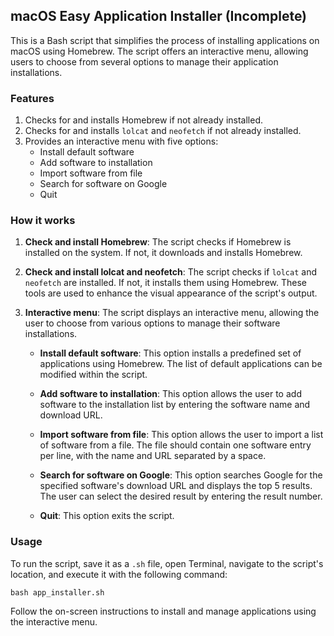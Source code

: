 
## macOS Easy Application Installer (Incomplete)

This is a Bash script that simplifies the process of installing applications on macOS using Homebrew. The script offers an interactive menu, allowing users to choose from several options to manage their application installations.

### Features

1. Checks for and installs Homebrew if not already installed.
2. Checks for and installs `lolcat` and `neofetch` if not already installed.
3. Provides an interactive menu with five options:
   - Install default software
   - Add software to installation
   - Import software from file
   - Search for software on Google
   - Quit

### How it works

1. **Check and install Homebrew**: The script checks if Homebrew is installed on the system. If not, it downloads and installs Homebrew.

2. **Check and install lolcat and neofetch**: The script checks if `lolcat` and `neofetch` are installed. If not, it installs them using Homebrew. These tools are used to enhance the visual appearance of the script's output.

3. **Interactive menu**: The script displays an interactive menu, allowing the user to choose from various options to manage their software installations.

   - **Install default software**: This option installs a predefined set of applications using Homebrew. The list of default applications can be modified within the script.

   - **Add software to installation**: This option allows the user to add software to the installation list by entering the software name and download URL.

   - **Import software from file**: This option allows the user to import a list of software from a file. The file should contain one software entry per line, with the name and URL separated by a space.

   - **Search for software on Google**: This option searches Google for the specified software's download URL and displays the top 5 results. The user can select the desired result by entering the result number.

   - **Quit**: This option exits the script.

### Usage

To run the script, save it as a `.sh` file, open Terminal, navigate to the script's location, and execute it with the following command:

    bash app_installer.sh


Follow the on-screen instructions to install and manage applications using the interactive menu.


